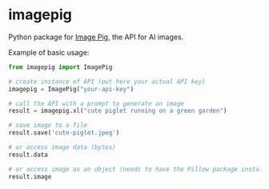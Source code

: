 # imagepig
Python package for [Image Pig](https://imagepig.com/), the API for AI images.

Example of basic usage:

```python
from imagepig import ImagePig

# create instance of API (put here your actual API key)
imagepig = ImagePig("your-api-key")

# call the API with a prompt to generate an image
result = imagepig.xl("cute piglet running on a green garden")

# save image to a file
result.save('cute-piglet.jpeg')

# or access image data (bytes)
result.data

# or access image as an object (needs to have the Pillow package installed)
result.image
```
